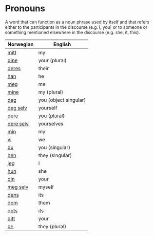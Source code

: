 # Pronouns

A word that can function as a noun phrase used by itself and that refers either to the participants in the discourse (e.g. I, you) or to someone or something mentioned elsewhere in the discourse (e.g. she, it, this).

| Norwegian | English |
| --- | --- |
| [mitt](https://www.ordnett.no/search?language=no&phrase=mitt) | my |
| [dine](https://www.ordnett.no/search?language=no&phrase=dine) | your (plural) |
| [deres](https://www.ordnett.no/search?language=no&phrase=deres) | their |
| [han](https://www.ordnett.no/search?language=no&phrase=han) | he |
| [meg](https://www.ordnett.no/search?language=no&phrase=meg) | me |
| [mine](https://www.ordnett.no/search?language=no&phrase=mine) | my (plural) |
| [deg](https://www.ordnett.no/search?language=no&phrase=deg) | you (object singular) |
| [deg selv](https://www.ordnett.no/search?language=no&phrase=deg%20selv) | yourself |
| [dere](https://www.ordnett.no/search?language=no&phrase=dere) | you (plural) |
| [dere selv](https://www.ordnett.no/search?language=no&phrase=dere%20selv) | yourselves |
| [min](https://www.ordnett.no/search?language=no&phrase=min) | my |
| [vi](https://www.ordnett.no/search?language=no&phrase=vi) | we |
| [du](https://www.ordnett.no/search?language=no&phrase=du) | you (singular) |
| [hen](https://www.ordnett.no/search?language=no&phrase=hen) | they (singular) |
| [jeg](https://www.ordnett.no/search?language=no&phrase=jeg) | I |
| [hun](https://www.ordnett.no/search?language=no&phrase=hun) | she |
| [din](https://www.ordnett.no/search?language=no&phrase=din) | your |
| [meg selv](https://www.ordnett.no/search?language=no&phrase=meg%20selv) | myself |
| [dens](https://www.ordnett.no/search?language=no&phrase=dens) | its |
| [dem](https://www.ordnett.no/search?language=no&phrase=dem) | them |
| [dets](https://www.ordnett.no/search?language=no&phrase=dets) | its |
| [ditt](https://www.ordnett.no/search?language=no&phrase=ditt) | your |
| [de](https://www.ordnett.no/search?language=no&phrase=de) | they (plural) |

